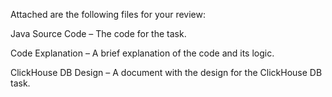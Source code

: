 Attached are the following files for your review:

Java Source Code – The code for the task.

Code Explanation – A brief explanation of the code and its logic.

ClickHouse DB Design – A document with the design for the ClickHouse DB task.

